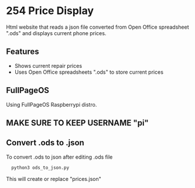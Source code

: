 
# 254 Price Display

Html website that reads a json file converted from Open Office spreadsheet ".ods" and displays current phone prices.

## Features

- Shows current repair prices
- Uses Open Office spreadsheets ".ods" to store current prices

## FullPageOS
Using FullPageOS Raspberrypi distro. 
## MAKE SURE TO KEEP USERNAME "pi" 
## Convert .ods to .json

To convert .ods to json after editing .ods file

```bash
  python3 ods_to_json.py
```

This will create or replace "prices.json"
